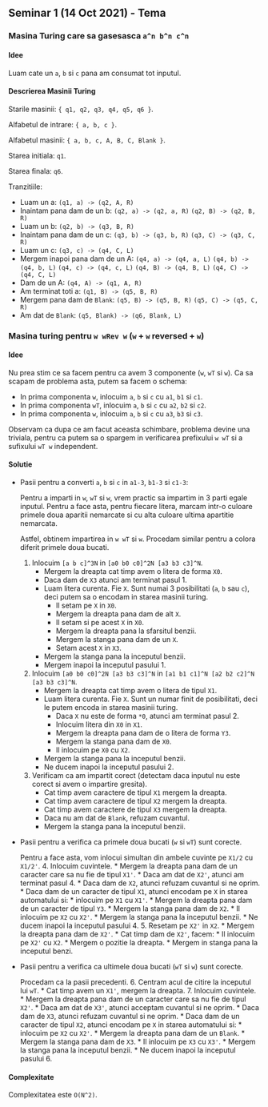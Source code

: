 ## Seminar 1 (14 Oct 2021) - Tema

### Masina Turing care sa gasesasca `a^n b^n c^n`

#### Idee

Luam cate un `a`, `b` si `c` pana am consumat tot inputul.

#### Descrierea Masinii Turing

Starile masinii: `{ q1, q2, q3, q4, q5, q6 }`.

Alfabetul de intrare: `{ a, b, c }`.

Alfabetul masinii: `{ a, b, c, A, B, C, Blank }`.

Starea initiala: `q1`.

Starea finala: `q6`.

Tranzitiile:

 * Luam un a:
	`(q1, a) -> (q2, A, R)`
 * Inaintam pana dam de un b:
	`(q2, a) -> (q2, a, R)`
	`(q2, B) -> (q2, B, R)`
 * Luam un b:
	`(q2, b) -> (q3, B, R)`
 * Inaintam pana dam de un c:
	`(q3, b) -> (q3, b, R)`
	`(q3, C) -> (q3, C, R)`
 * Luam un c:
	`(q3, c) -> (q4, C, L)`
 * Mergem inapoi pana dam de un A:
	`(q4, a) -> (q4, a, L)`
	`(q4, b) -> (q4, b, L)`
	`(q4, c) -> (q4, c, L)`
	`(q4, B) -> (q4, B, L)`
	`(q4, C) -> (q4, C, L)`
 * Dam de un A:
	`(q4, A) -> (q1, A, R)`
 * Am terminat toti a:
	`(q1, B) -> (q5, B, R)`
 * Mergem pana dam de `Blank`:
	`(q5, B) -> (q5, B, R)`
	`(q5, C) -> (q5, C, R)`
 * Am dat de `Blank`:
	`(q5, Blank) -> (q6, Blank, L)`

### Masina turing pentru `w wRev w` (`w` + `w` reversed + `w`)

#### Idee

Nu prea stim ce sa facem pentru ca avem 3 componente (`w`, `wT` si `w`).
Ca sa scapam de problema asta, putem sa facem o schema:
 * In prima componenta `w`, inlocuim `a`, `b` si `c` cu `a1`, `b1` si `c1`.
 * In prima componenta `wT`, inlocuim `a`, `b` si `c` cu `a2`, `b2` si `c2`.
 * In prima componenta `w`, inlocuim `a`, `b` si `c` cu `a3`, `b3` si `c3`.

Observam ca dupa ce am facut aceasta schimbare, problema devine una triviala, pentru ca putem sa o spargem in verificarea prefixului `w wT` si a sufixului `wT w` independent.

#### Solutie

* Pasii pentru a converti `a`, `b` si `c` in `a1-3`, `b1-3` si `c1-3`:

	Pentru a imparti in `w`, `wT` si `w`, vrem practic sa impartim in 3 parti egale inputul.
	Pentru a face asta, pentru fiecare litera, marcam intr-o culoare primele doua aparitii nemarcate si cu alta culoare ultima apartitie nemarcata.

	Astfel, obtinem impartirea in `w wT` si `w`. Procedam similar pentru a colora diferit primele doua bucati.
	1. Inlocuim `[a b c]^3N` in `[a0 b0 c0]^2N [a3 b3 c3]^N`.
		* Mergem la dreapta cat timp avem o litera de forma `X0`.
		* Daca dam de `X3` atunci am terminat pasul 1.
		* Luam litera curenta. Fie `X`. Sunt numai 3 posibilitati (`a`, `b` sau `c`), deci putem sa o encodam in starea masinii turing.
			* Il setam pe `X` in `X0`.
			* Mergem la dreapta pana dam de alt `X`.
			* Il setam si pe acest `X` in `X0`.
			* Mergem la dreapta pana la sfarsitul benzii.
			* Mergem la stanga pana dam de un `X`.
			* Setam acest `X` in `X3`.
		* Mergem la stanga pana la inceputul benzii.
		* Mergem inapoi la inceputul pasului 1.
	2. Inlocuim `[a0 b0 c0]^2N [a3 b3 c3]^N` in `[a1 b1 c1]^N [a2 b2 c2]^N [a3 b3 c3]^N`.
		* Mergem la dreapta cat timp avem o litera de tipul `X1`.
		* Luam litera curenta. Fie `X`. Sunt un numar finit de posibilitati, deci le putem encoda in starea masinii turing.
			* Daca `X` nu este de forma `*0`, atunci am terminat pasul 2.
			* Inlocuim litera din `X0` in `X1`.
			* Mergem la dreapta pana dam de o litera de forma `Y3`.
			* Mergem la stanga pana dam de `X0`.
			* Il inlocuim pe `X0` cu `X2`.
		* Mergem la stanga pana la inceputul benzii.
		* Ne ducem inapoi la inceputul pasului 2.
	3. Verificam ca am impartit corect (detectam daca inputul nu este corect si avem o impartire gresita).
		* Cat timp avem caractere de tipul `X1` mergem la dreapta.
		* Cat timp avem caractere de tipul `X2` mergem la dreapta.
		* Cat timp avem caractere de tipul `X3` mergem la dreapta.
		* Daca nu am dat de `Blank`, refuzam cuvantul.
		* Mergem la stanga pana la inceputul benzii.
* Pasii pentru a verifica ca primele doua bucati (`w` si `wT`) sunt corecte.

	Pentru a face asta, vom inlocui simultan din ambele cuvinte pe `X1/2` cu `X1/2'`.
	4. Inlocuim cuvintele.
		* Mergem la dreapta pana dam de un caracter care sa nu fie de tipul `X1'`.
		* Daca am dat de `X2'`, atunci am terminat pasul 4.
		* Daca dam de `X2`, atunci refuzam cuvantul si ne oprim.
		* Daca dam de un caracter de tipul `X1`, atunci encodam pe `X` in starea automatului si:
			* inlocuim pe `X1` cu `X1'`.
			* Mergem la dreapta pana dam de un caracter de tipul `Y3`.
			* Mergem la stanga pana dam de `X2`.
			* Il inlocuim pe `X2` cu `X2'`.
		* Mergem la stanga pana la inceputul benzii.
		* Ne ducem inapoi la inceputul pasului 4.
	5. Resetam pe `X2'` in `X2`.
		* Mergem la dreapta pana dam de `X2'`.
		* Cat timp dam de `X2'`, facem:
			* Il inlocuim pe `X2'` cu `X2`.
			* Mergem o pozitie la dreapta.
		* Mergem in stanga pana la inceputul benzi.
* Pasii pentru a verifica ca ultimele doua bucati (`wT` si `w`) sunt corecte.

	Procedam ca la pasii precedenti.
	6. Centram acul de citire la inceputul lui `wT`.
		* Cat timp avem un `X1'`, mergem la dreapta.
	7. Inlocuim cuvintele.
		* Mergem la dreapta pana dam de un caracter care sa nu fie de tipul `X2'`.
		* Daca am dat de `X3'`, atunci acceptam cuvantul si ne oprim.
		* Daca dam de `X3`, atunci refuzam cuvantul si ne oprim.
		* Daca dam de un caracter de tipul `X2`, atunci encodam pe `X` in starea automatului si:
			* inlocuim pe `X2` cu `X2'`.
			* Mergem la dreapta pana dam de un `Blank`.
			* Mergem la stanga pana dam de `X3`.
			* Il inlocuim pe `X3` cu `X3'`.
		* Mergem la stanga pana la inceputul benzii.
		* Ne ducem inapoi la inceputul pasului 6.

#### Complexitate

Complexitatea este `O(N^2)`.